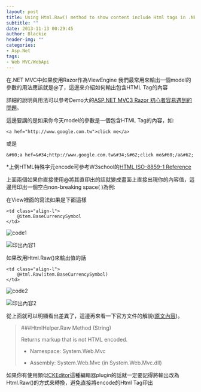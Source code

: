 ```yaml
---
layout: post
title: Using Html.Raw() method to show content include Html tags in .NET MVC(under Razor ViewEngine)
subtitle: ""
date: 2013-11-13 00:29:45
author: Blackie
header-img: ""
categories:
- Asp.Net
tags:
- Web MVC/WebApi
---
```

在.NET MVC中如果使用Razor作為ViewEngine 我們最常用來輸出一個model的參數的用法應該就是@了，這邊來介紹如何輸出包含HTML Tag的內容

<!-- More -->

詳細的說明與用法可以參考Demo大的[ASP.NET MVC3 Razor 初心者容易遇到的問題](http://demo.tc/Post/679)。

這邊要講的是如果你今天model的參數是一個包含HTML Tag的內容，如:

	<a hef="http://www.google.com.tw">click me</a>

或是

	&#60;a hef=&#34;http://www.google.com.tw&#34;&#62;click me&#60;/a&#62;

*上例HTML特殊字元encode可參考W3school的[HTML ISO-8859-1 Reference](http://www.w3schools.com/tags/ref_entities.asp)

上面兩個如果你直接使用@將其直印出的話就變成畫面上直接出現你的內容值，這邊用印出一個空白non-breaking space(&nbsp;)為例:

在View裡面的寫法如果是下面這樣

    <td class="align-l">
        @item.BaseCurrencySymbol
    </td>

![code1](https://dl.dropboxusercontent.com/u/20925528/%E6%8A%80%E8%A1%93Blog/blogs/20131113/4.PNG)

![印出內容1](https://dl.dropboxusercontent.com/u/20925528/%E6%8A%80%E8%A1%93Blog/blogs/20131113/1.PNG)

如果改用Html.Raw()來輸出值的話

    <td class="align-l">
        @Html.Raw(item.BaseCurrencySymbol)
    </td>

![code2](https://dl.dropboxusercontent.com/u/20925528/%E6%8A%80%E8%A1%93Blog/blogs/20131113/3.PNG)

![印出內容2](https://dl.dropboxusercontent.com/u/20925528/%E6%8A%80%E8%A1%93Blog/blogs/20131113/2.PNG)

從上面就可以明顯看出差異了，這邊再來看一下官方文件的解說([原文內容](http://msdn.microsoft.com/en-us/library/gg480740(v=vs.108).aspx))。

>###HtmlHelper.Raw Method (String)
>
>Returns markup that is not HTML encoded.
>
>- Namespace:  System.Web.Mvc
>
>- Assembly:  System.Web.Mvc (in System.Web.Mvc.dll)

如果你有使用類似[CKEditor](http://ckeditor.com/)這種編輯器plugin的話就一定要記得將輸出改為Html.Raw()的方式來轉換，避免直接將encode的Html Tag印出
